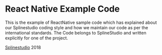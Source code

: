 React Native Example Code
===================

This is the example of ReactNative sample code which has explained about our Splinestudio coding style and how we maintain our code as per the international standards. 
The Code belongs to SplineStudio and written explicitly for one of the project. 

[Splinestudio](https://splinestudio.com) 2018
